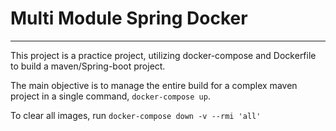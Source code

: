 # Multi Module Spring Docker
----
This project is a practice project, utilizing docker-compose and Dockerfile to build a maven/Spring-boot project. 

The main objective is to manage the entire build for a complex maven project in a single command, `docker-compose up`.

To clear all images, run `docker-compose down -v --rmi 'all'`